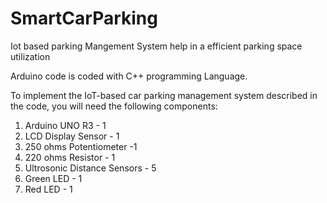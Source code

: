# SmartCarParking
Iot based parking Mangement System help in a efficient parking space utilization

Arduino code is coded with C++ programming Language.

To implement the IoT-based car parking management system described in the code, you will need the following components:

1. Arduino UNO R3 - 1
2. LCD Display Sensor - 1
3. 250 ohms Potentiometer -1 
4. 220 ohms Resistor - 1
5. Ultrosonic Distance Sensors - 5
6. Green LED - 1
7. Red LED - 1


